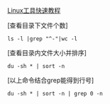 [Linux工具快速教程](http://linuxtools-rst.readthedocs.io/zh_CN/latest/index.html)

[查看目录下文件个数]
```
ls -l |grep "^-"|wc -l
```

[查看目录内文件大小并排序]
```
du -sh * | sort -n
```

[以上命令结合grep能得到行号]
```
du -sh * | sort -n | grep 0 -n
```
